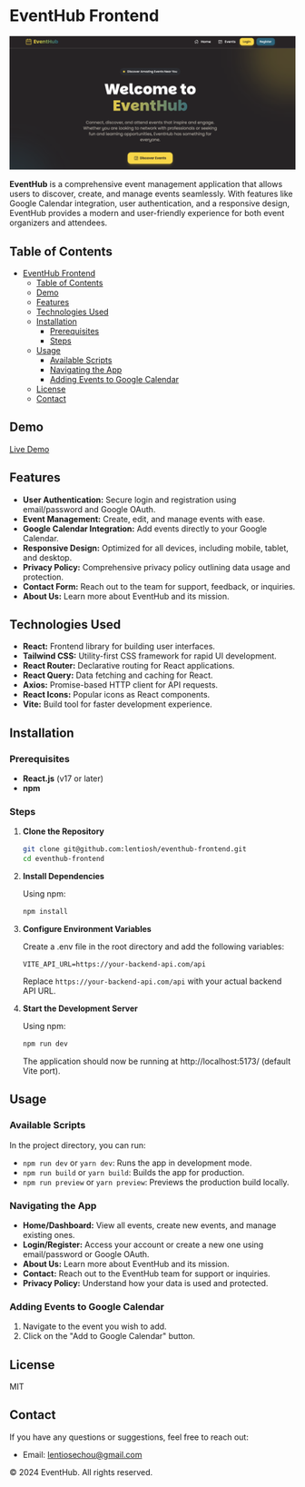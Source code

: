 # EventHub Frontend

![EventHub Logo](./public/screenshot.png)

**EventHub** is a comprehensive event management application that allows users to discover, create, and manage events seamlessly. With features like Google Calendar integration, user authentication, and a responsive design, EventHub provides a modern and user-friendly experience for both event organizers and attendees.

## Table of Contents

- [EventHub Frontend](#eventhub-frontend)
  - [Table of Contents](#table-of-contents)
  - [Demo](#demo)
  - [Features](#features)
  - [Technologies Used](#technologies-used)
  - [Installation](#installation)
    - [Prerequisites](#prerequisites)
    - [Steps](#steps)
  - [Usage](#usage)
    - [Available Scripts](#available-scripts)
    - [Navigating the App](#navigating-the-app)
    - [Adding Events to Google Calendar](#adding-events-to-google-calendar)
  - [License](#license)
  - [Contact](#contact)

## Demo

[Live Demo](https://eventhubs.netlify.app/)

## Features

- **User Authentication:** Secure login and registration using email/password and Google OAuth.
- **Event Management:** Create, edit, and manage events with ease.
- **Google Calendar Integration:** Add events directly to your Google Calendar.
- **Responsive Design:** Optimized for all devices, including mobile, tablet, and desktop.
- **Privacy Policy:** Comprehensive privacy policy outlining data usage and protection.
- **Contact Form:** Reach out to the team for support, feedback, or inquiries.
- **About Us:** Learn more about EventHub and its mission.

## Technologies Used

- **React:** Frontend library for building user interfaces.
- **Tailwind CSS:** Utility-first CSS framework for rapid UI development.
- **React Router:** Declarative routing for React applications.
- **React Query:** Data fetching and caching for React.
- **Axios:** Promise-based HTTP client for API requests.
- **React Icons:** Popular icons as React components.
- **Vite:** Build tool for faster development experience.

## Installation

### Prerequisites

- **React.js** (v17 or later)
- **npm**

### Steps

1. **Clone the Repository**
   ```bash
   git clone git@github.com:lentiosh/eventhub-frontend.git
   cd eventhub-frontend
   ```

2. **Install Dependencies**

   Using npm:
   ```bash
   npm install
   ```

3. **Configure Environment Variables**

   Create a .env file in the root directory and add the following variables:
   ```env
   VITE_API_URL=https://your-backend-api.com/api
   ```
   Replace `https://your-backend-api.com/api` with your actual backend API URL.

4. **Start the Development Server**

   Using npm:
   ```bash
   npm run dev
   ```

   The application should now be running at http://localhost:5173/ (default Vite port).

## Usage

### Available Scripts

In the project directory, you can run:

- `npm run dev` or `yarn dev`: Runs the app in development mode.
- `npm run build` or `yarn build`: Builds the app for production.
- `npm run preview` or `yarn preview`: Previews the production build locally.

### Navigating the App

- **Home/Dashboard:** View all events, create new events, and manage existing ones.
- **Login/Register:** Access your account or create a new one using email/password or Google OAuth.
- **About Us:** Learn more about EventHub and its mission.
- **Contact:** Reach out to the EventHub team for support or inquiries.
- **Privacy Policy:** Understand how your data is used and protected.

### Adding Events to Google Calendar

1. Navigate to the event you wish to add.
2. Click on the "Add to Google Calendar" button.

## License

MIT

## Contact

If you have any questions or suggestions, feel free to reach out:

- Email: lentiosechou@gmail.com

© 2024 EventHub. All rights reserved.